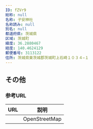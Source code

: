```yaml
---
ID: fZVr9
総称: null
名称: 子安神社
名称読み: null
別名: null
都道府県: 茨城県
区域: 茨城町
緯度: 36.2880467
経度: 140.4624129
郵便番号: 3113122
住所: 茨城県東茨城郡茨城町上石崎１０３４−１
---
```


## その他

### 参考URL

| URL | 説明          |
| --- | ------------- |
|     | OpenStreetMap |
